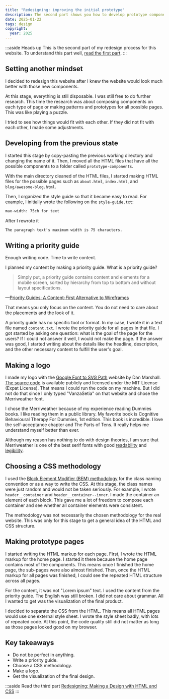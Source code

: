 ```yaml
---
title: "Redesigning: improving the initial prototype"
description: The second part shows you how to develop prototype components and compose them into web pages.
date: 2025-01-22
tags: design
copyright:
  year: 2025
---
```


:::aside Heads up
This is the second part of my redesign process for this website. To understand this part well, [read the first part](/blog/redesigning-proving/).
:::

## Setting another mindset

I decided to redesign this website after I knew the website would look much better with those new components.

At this stage, everything is still disposable. I was still free to do further research. This time the research was about composing components on each type of page or making patterns and prototypes for all possible pages. This was like playing a puzzle.

I tried to see how things would fit with each other. If they did not fit with each other, I made some adjustments.

## Developing from the previous state

I started this stage by copy-pasting the previous working directory and changing the name of it. Then, I moved all the HTML files that have all the possible components to a folder called `prototype-components`.

With the main directory cleaned of the HTML files, I started making HTML files for the possible pages such as `about.html`, `index.html`, and `blog/awesome-blog.html`.

Then, I organized the style guide so that it became easy to read. For example, I initially wrote the following on the `style-guide.txt`:

```txt
max-width: 75ch for text
```

After I rewrote it

```txt
The paragraph text's maximum width is 75 characters.
```

## Writing a priority guide

Enough writing code. Time to write content.

I planned my content by making a priority guide. What is a priority guide?

> Simply put, a priority guide contains content and elements for a mobile screen, sorted by hierarchy from top to bottom and without layout specifications.

—[Priority Guides: A Content-First Alternative to Wireframes](https://alistapart.com/article/priority-guides-a-content-first-alternative-to-wireframes/)

That means you only focus on the content. You do not need to care about the placements and the look of it.

A priority guide has no specific tool or format. In my case, I wrote it in a text file named `content.txt`. I wrote the priority guide for all pages in that file. I got started by asking one question: what is the goal of the page for the users? If I could not answer it well, I would not make the page. If the answer was good, I started writing about the details like the headline, description, and the other necessary content to fulfill the user's goal.

## Making a logo

I made my logo with the [Google Font to SVG Path](https://danmarshall.github.io/google-font-to-svg-path/) website by Dan Marshall. [The source code](https://github.com/danmarshall/google-font-to-svg-path) is available publicly and licensed under the MIT License (Expat License). That means I could run the code on my machine. But I did not do that since I only typed "VanzaSetia" on that website and chose the Merriweather font.

I chose the Merriweather because of my experience reading Dummies books. I like reading them in a public library. My favorite book is Cognitive Behavioural Therapy For Dummies, 1st edition. This book is incredible. I love the self-acceptance chapter and The Parts of Tens. It really helps me understand myself better than ever.

Although my reason has nothing to do with design theories, I am sure that Merriweather is one of the best serif fonts with good [readability](https://fonts.google.com/knowledge/glossary/readability) and [legibility](https://fonts.google.com/knowledge/glossary/legibility).

## Choosing a CSS methodology

I used the [Block Element Modifier (BEM) methodology](http://getbem.com/) for the class naming convention or as a way to write the CSS. At this stage, the class names were just random and would not be taken seriously. For example, I wrote `header__container` and `header__container--inner`. I made the container an element of each block. This gave me a lot of freedom to compose each container and see whether all container elements were consistent.

The methodology was not necessarily the chosen methodology for the real website. This was only for this stage to get a general idea of the HTML and CSS structure.

## Making prototype pages

I started writing the HTML markup for each page. First, I wrote the HTML markup for the home page. I started it there because the home page contains most of the components. This means once I finished the home page, the sub-pages were also almost finished. Then, once the HTML markup for all pages was finished, I could see the repeated HTML structure across all pages.

For the content, it was not "Lorem ipsum" text. I used the content from the priority guide. The English was still broken. I did not care about grammar. All I wanted to get was the visualization of the final product.

I decided to separate the CSS from the HTML. This means all HTML pages would use one external style sheet. I wrote the style sheet badly, with lots of repeated code. At this point, the code quality still did not matter as long as those pages looked good on my browser.

## Key takeaways

- Do not be perfect in anything.
- Write a priority guide.
- Choose a CSS methodology.
- Make a logo.
- Get the visualization of the final design.

:::aside Read the third part
[Redesigning: Making a Design with HTML and CSS](/blog/redesigning-making-design/)
:::
